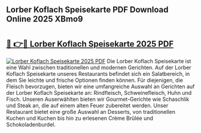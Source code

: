 ## Lorber Koflach Speisekarte PDF Download Online 2025 XBmo9

# <h2><a href="http://gc81vfs.nevu.top/?p=Lorber+Koflach+Speisekarte">🔗 👉🔴 Lorber Koflach Speisekarte 2025 PDF</a></h2>

[![Lorber Koflach Speisekarte 2025 PDF](https://i.imgur.com/dBaPXMq.png)](http://gc81vfs.nevu.top/?p=Lorber+Koflach+Speisekarte)
Die Lorber Koflach Speisekarte ist eine Wahl zwischen traditionellen und modernen Gerichten. Auf der Lorber Koflach Speisekarte unseres Restaurants befindet sich ein Salatbereich, in dem Sie leichte und frische Optionen finden können. Für diejenigen, die Fleisch bevorzugen, bieten wir eine umfangreiche Auswahl an Gerichten auf der Lorber Koflach Speisekarte an: Rindfleisch, Schweinefleisch, Huhn und Fisch. Unseren Auserwählten bieten wir Gourmet-Gerichte wie Schaschlik und Steak an, die auf einem alten Feuer zubereitet werden. Unser Restaurant bietet eine große Auswahl an Desserts, von traditionellen Kuchen und Kuchen bis hin zu erlesenen Crème Brûlée und Schokoladenburdel.
